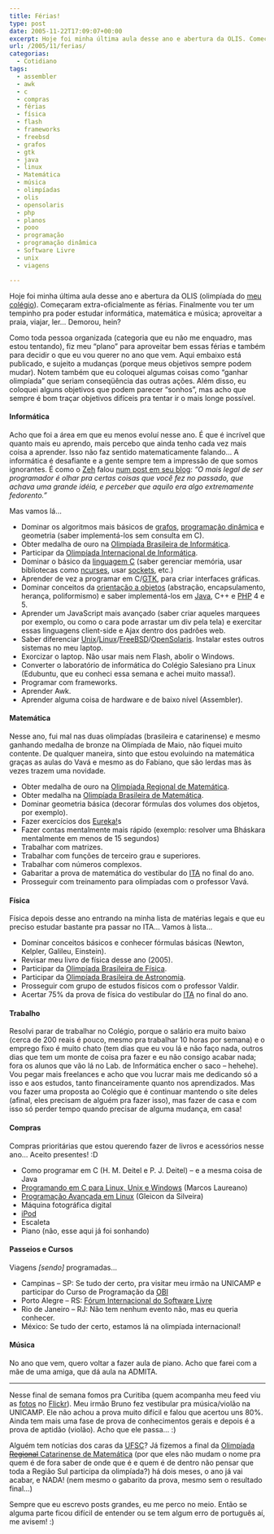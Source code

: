 ```yaml
---
title: Férias!
type: post
date: 2005-11-22T17:09:07+00:00
excerpt: Hoje foi minha última aula desse ano e abertura da OLIS. Começaram extra-oficialmente as férias! Finalmente vou ter um tempinho pra poder estudar informática, matemática e música; aproveitar a praia, viajar, ler... Demorou, hein?
url: /2005/11/ferias/
categorias:
  - Cotidiano
tags:
  - assembler
  - awk
  - c
  - compras
  - férias
  - física
  - flash
  - frameworks
  - freebsd
  - grafos
  - gtk
  - java
  - linux
  - Matemática
  - música
  - olimpíadas
  - olis
  - opensolaris
  - php
  - planos
  - pooo
  - programação
  - programação dinâmica
  - Software Livre
  - unix
  - viagens

---
```

Hoje foi minha última aula desse ano e abertura da OLIS (olimpíada do [meu colégio][1]). Começaram extra-oficialmente as férias. Finalmente vou ter um tempinho pra poder estudar informática, matemática e música; aproveitar a praia, viajar, ler… Demorou, hein?

Como toda pessoa organizada (categoria que eu não me enquadro, mas estou tentando), fiz meu “plano” para aproveitar bem essas férias e também para decidir o que eu vou querer no ano que vem. Aqui embaixo está publicado, e sujeito a mudanças (porque meus objetivos sempre podem mudar). Notem também que eu coloquei algumas coisas como “ganhar olimpíada” que seriam conseqüência das outras ações. Além disso, eu coloquei alguns objetivos que podem parecer “sonhos”, mas acho que sempre é bom traçar objetivos difíceis pra tentar ir o mais longe possível.

#### Informática

Acho que foi a área em que eu menos evoluí nesse ano. É que é incrível que quanto mais eu aprendo, mais percebo que ainda tenho cada vez mais coisa a aprender. Isso não faz sentido matematicamente falando… A informática é desafiante e a gente sempre tem a impressão de que somos ignorantes. É como o [Zeh][2] falou [num post em seu blog][3]: _“O mais legal de ser programador é olhar pra certas coisas que você fez no passado, que achava uma grande idéia, e perceber que aquilo era algo extremamente fedorento.”_

Mas vamos lá…

  * Dominar os algoritmos mais básicos de [grafos][4], [programação dinâmica][5] e geometria (saber implementá-los sem consulta em C).
  * Obter medalha de ouro na [Olimpíada Brasileira de Informática][6].
  * Participar da [Olimpíada Internacional de Informática][7].
  * Dominar o básico da [linguagem C][8] (saber gerenciar memória, usar bibliotecas como [ncurses][9], usar [sockets][10], etc.)
  * Aprender de vez a programar em C/[GTK][11], para criar interfaces gráficas.
  * Dominar conceitos da [orientação a objetos][12] (abstração, encapsulamento, herança, poliformismo) e saber implementá-los em [Java][13], C++ e [PHP][14] 4 e 5.
  * Aprender um JavaScript mais avançado (saber criar aqueles marquees por exemplo, ou como o cara pode arrastar um div pela tela) e exercitar essas linguagens client-side e Ajax dentro dos padrões web.
  * Saber diferenciar [Unix][15]/[Linux][16]/[FreeBSD][17]/[OpenSolaris][18]. Instalar estes outros sistemas no meu laptop.
  * Exorcizar o laptop. Não usar mais nem Flash, abolir o Windows.
  * Converter o laboratório de informática do Colégio Salesiano pra Linux (Edubuntu, que eu conheci essa semana e achei muito massa!).
  * Programar com frameworks.
  * Aprender Awk.
  * Aprender alguma coisa de hardware e de baixo nível (Assembler).

#### Matemática

Nesse ano, fui mal nas duas olimpíadas (brasileira e catarinense) e mesmo ganhando medalha de bronze na Olimpíada de Maio, não fiquei muito contente. De qualquer maneira, sinto que estou evoluindo na matemática graças as aulas do Vavá e mesmo as do Fabiano, que são lerdas mas às vezes trazem uma novidade.

  * Obter medalha de ouro na [Olimpíada Regional de Matemática][19].
  * Obter medalha na [Olimpíada Brasileira de Matemática][20].
  * Dominar geometria básica (decorar fórmulas dos volumes dos objetos, por exemplo).
  * Fazer exercícios dos [Eureka!][21]s
  * Fazer contas mentalmente mais rápido (exemplo: resolver uma Bháskara mentalmente em menos de 15 segundos)
  * Trabalhar com matrizes.
  * Trabalhar com funções de terceiro grau e superiores.
  * Trabalhar com números complexos.
  * Gabaritar a prova de matemática do vestibular do [ITA][22] no final do ano.
  * Prosseguir com treinamento para olimpíadas com o professor Vavá.

#### Física

Física depois desse ano entrando na minha lista de matérias legais e que eu preciso estudar bastante pra passar no ITA… Vamos à lista…

  * Dominar conceitos básicos e conhecer fórmulas básicas (Newton, Kelpler, Galileu, Einstein).
  * Revisar meu livro de física desse ano (2005).
  * Participar da [Olimpíada Brasileira de Física][23].
  * Participar da [Olimpíada Brasileira de Astronomia][24].
  * Prosseguir com grupo de estudos físicos com o professor Valdir.
  * Acertar 75% da prova de física do vestibular do [ITA][22] no final do ano.

#### Trabalho

Resolvi parar de trabalhar no Colégio, porque o salário era muito baixo (cerca de 200 reais é pouco, mesmo pra trabalhar 10 horas por semana) e o emprego fixo é muito chato (tem dias que eu vou lá e não faço nada, outros dias que tem um monte de coisa pra fazer e eu não consigo acabar nada; fora os alunos que vão lá no Lab. de Informática encher o saco – hehehe). Vou pegar mais freelances e acho que vou lucrar mais me dedicando só a isso e aos estudos, tanto financeiramente quanto nos aprendizados. Mas vou fazer uma proposta ao Colégio que é continuar mantendo o site deles (afinal, eles precisam de alguém pra fazer isso), mas fazer de casa e com isso só perder tempo quando precisar de alguma mudança, em casa!

#### Compras

Compras prioritárias que estou querendo fazer de livros e acessórios nesse ano… Aceito presentes! :D

  * Como programar em C (H. M. Deitel e P. J. Deitel) – e a mesma coisa de Java
  * [Programando em C para Linux, Unix e Windows][25] (Marcos Laureano)
  * [Programação Avançada em Linux][26] (Gleicon da Silveira)
  * Máquina fotográfica digital
  * [iPod][27]
  * Escaleta
  * Piano (não, esse aqui já foi sonhando)

#### Passeios e Cursos

Viagens _[sendo]_ programadas…

  * Campinas – SP: Se tudo der certo, pra visitar meu irmão na UNICAMP e participar do Curso de Programação da [OBI][6]
  * Porto Alegre – RS: [Fórum Internacional do Software Livre][28]
  * Rio de Janeiro – RJ: Não tem nenhum evento não, mas eu queria conhecer.
  * México: Se tudo der certo, estamos lá na olimpíada internacional!

#### Música

No ano que vem, quero voltar a fazer aula de piano. Acho que farei com a mãe de uma amiga, que dá aula na ADMITA.

* * *

Nesse final de semana fomos pra Curitiba (quem acompanha meu feed viu as [fotos][30] no [Flickr][31]). Meu irmão Bruno fez vestibular pra música/violão na UNICAMP. Ele não achou a prova muito difícil e falou que acertou uns 80%. Ainda tem mais uma fase de prova de conhecimentos gerais e depois é a prova de aptidão (violão). Acho que ele passa… :)

Alguém tem notícias dos caras da [UFSC][32]? Já fizemos a final da [Olimpíada <del>Regional</del> Catarinense de Matemática][19] (por que eles não mudam o nome pra quem é de fora saber de onde que é e quem é de dentro não pensar que toda a Região Sul participa da olimpíada?) há dois meses, o ano já vai acabar, e NADA! (nem mesmo o gabarito da prova, mesmo sem o resultado final…)

Sempre que eu escrevo posts grandes, eu me perco no meio. Então se alguma parte ficou difícil de entender ou se tem algum erro de português aí, me avisem! :)

 [1]: http://www.salesianoitajai.g12.br
 [2]: http://www.joseoliveira.com
 [3]: http://www.joseoliveira.com/blog/2005/11/10/abstraia-com-moderacao-e-faca-transacoes-seguras/
 [4]: http://pt.wikipedia.org/wiki/Teoria_Dos_Grafos
 [5]: http://www.ic.unicamp.br/~cid/progdin.ps
 [6]: http://olimpiada.ic.unicamp.br
 [7]: http://olympiads.win.tue.nl/ioi/
 [8]: http://pt.wikipedia.org/wiki/C_%28linguagem_de_programa%C3%A7%C3%A3o%29
 [9]: http://www.gnu.org/software/ncurses/ncurses.html
 [10]: http://pt.wikipedia.org/wiki/Socket
 [11]: http://www.gtk.org/
 [12]: http://pt.wikipedia.org/wiki/Orienta%C3%A7%C3%A3o_a_Objeto
 [13]: http://java.sun.com
 [14]: http://www.php.net
 [15]: http://www.unix.org
 [16]: http://www.kernel.org
 [17]: http://www.freebsd.org
 [18]: http://www.opensolaris.org
 [19]: http://orm.mtm.ufsc.br
 [20]: http://www.obm.org.br
 [21]: http://www.obm.org.br/frameset-eureka.htm
 [22]: http://www.ita.br
 [23]: http://www.sbf1.sbfisica.org.br/olimpiadas/
 [24]: http://www2.uerj.br/~oba/
 [25]: http://www.linuxmall.com.br/index.php?product_id=3059
 [26]: http://www.livrosdeinformatica.com.br/livros_template.asp?Codigo_Produto=20253
 [27]: http://www.apple.com/ipod
 [28]: http://fisl.softwarelivre.org/7.0/www/
 [30]: http://www.flickr.com/photos/tiago
 [31]: http://www.flickr.com
 [32]: http://www.ufsc.br

